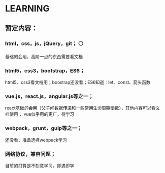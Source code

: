 # LEARNING

## 暂定内容：  
###    html，css，js，jQuery，git；  ⚪
基础的会用，高阶一点的东西需要看文档
###    html5，css3，bootstrap，ES6；  
html5、css3看文档用；boostrap还没看；ES6知道：let、const、箭头函数
###    vue.js，react.js，angular.js等之一；  
react基础的会用（父子间数据传递和一些常用生命周期函数），其他内容可以看文档使用；
vue似乎用的更广，待学习
###    webpack，grunt，gulp等之一；  
还没看，准备选择webpack学习
###    网络协议，兼容问题；  
目前的打算是不刻意学习，即遇即学
